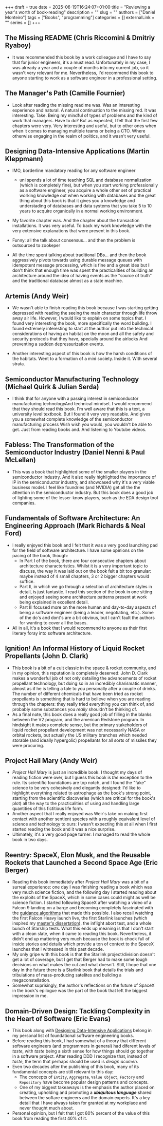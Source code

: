 +++ 
draft = true
date = 2025-06-19T16:24:07+01:00
title = "Reviewing a year's worth of book-reading"
description = ""
slug = ""
authors = ["Daniel Monteiro"]
tags = ["Books", "programming"]
categories = []
externalLink = ""
series = []
+++


## The Missing README (Chris Riccomini & Dmitriy Ryaboy)

- It was recommended this book by a work colleague and I have to say that for junior engineers, it's a must read. Unfortunately in my case, I was already a year and a couple of months into my current job, so it wasn't very relevant for me. Nevertheless, I'd recommend this book to anyone starting to work as a software engineer in a professional setting.

## The Manager's Path (Camille Fournier)

- Look after reading the missing read me was. Was an interesting experience and natural. A natural continuation to the missing red. It was interesting. Take. Being my mindful of types of problems and the kind of work that managers. Have to do? But as expected, I felt that the first few chapters were very. Very interesting and useful, but to other ones when when it comes to managing multiple teams or being a CTO. Where otherwise engaging in the realm of politics, and it wasn't very useful.

## Designing Data-Intensive Applications (Martin Kleppmann)

- IMO, borderline mandatory reading for any software engineer
  - uni spends a lot of time teaching SQL and database normalization (which is completely fine), but when you start working professionally as a software engineer, you acquire a whole other set of practical working knowledge out when working with databases and the great thing about this book is that it gives you a knowledge and understading of databases and data systems that you take 5 to 10 years to acquire organically in a normal working environment.

- My favorite chapter was. And the chapter about the transaction installations. It was very useful. To back my work knowledge with the very extensive explanations that were present in this book.

- Funny: all the talk about consensus... and then the problem is outsourced to zookeper

- All the time spent talking about traditional DBs... and then the book aggressively pivots towards using durable message queues with idempotent message processing, which is fine and a great idea but I don't think that enough time was spent the practicalities of building an architecture around the idea of having events as the "source of truth" and the traditional database almost as a state machine.

## Artemis (Andy Weir)

- We wasn't able to finish reading this book because I was starting getting depressed with reading the seeing the main character through life throw away air life. However, I would like to explain on some topics that. I found very interesting the book, more specifically the word building. I found extremely interesting to start at the author put into the technical considerations of having an habitat on the moon and all the safety and security protocols that they have, specially around the airlocks And preventing a sudden depressurization events.

- Another interesting aspect of this book is how the harsh conditions of the habitats. Went to a formation of a mini society. Inside it. With several strata.

## Semiconductor Manufacturing Technology (Michael Quirk & Julian Serda)

- I think that for anyone with a passing interest in semiconductor manufacturing technologyAnd technical mindset. I would recommend that they should read this book. I'm well aware that this is a text, a university level textbook. But I found it very very readable. And gives you a somewhat complete knowledge of the semiconductor manufacturing process Wish wish you would, you wouldn't be able to get. Just from reading books and. And listening to Youtube videos.

## Fabless: The Transformation of the Semiconductor Industry (Daniel Nenni & Paul McLellan)

- This was a book that highlighted some of the smaller players in the semiconductor industry. And it also really highlighted the importance of IP in the semiconductor industry, and showcased why it's a very viable business model. I feel like foundries (and NVIDIA) get all the the attention in the semiconductor industry. But this book does a good job of lighting some of the lesser-know players, such as the EDA design tool companies.

## Fundamentals of Software Architecture: An Engineering Approach (Mark Richards & Neal Ford)

- I really enjoyed this book and I felt that it was a very good launching pad for the field of software architecture. I have some opinions on the pacing of the book, though:
  - In Part I of the book, there are four consecutive chapters about architecture characteristics. Whilst it is a very important topic to discuss, the way it was laid out on the book felt a bit too granular: maybe instead of 4 small chapters, 3 or 2 bigger chapters would suffice.
  - Part II, in which we go through a selection of architecture styles in detail, is just fantastic. I read this section of the book in one sitting and enjoyed seeing some architecture patterns present at work being explained in excellent detail.
  - Part III focused more on the more human and day-to-day aspects of being a software engineer (being a leader, negotiating, etc.). Some of the do's and dont's are a bit obvious, but I can't fault the authors for wanting to cover all the bases.
- All in all, it's a book that I would recommend to anyone as their first literary foray into software architecture.

## Ignition! An Informal History of Liquid Rocket Propellants (John D. Clark)

- This book is a bit of a cult classic in the space & rocket community, and in my opinion, this reputation is completely deserved: John D. Clark makes a wonderful job of not only detailing the advancements of rocket propellant technology, but doing so in an incredibly charismatic manner, almost as if he is telling a tale to you personally after a couple of drinks. The number of different chemicals that have been tried as rocket propellants is something that is hard to believe when you are reading through the chapters: they really tried everything you can think of, and probably some substances you _really_ shouldn't be thinking of.
- As a final note, this book does a really good job of filling in the blanks between the V2 program, and the american Redstone program. In hindsight it makes complete sense, but the primary stakeholders of liquid rocket propellant development was not necessarily NASA or orbital rockets, but actually the US military branches which needed storable (and ideally hypergolic) propellants for all sorts of missiles they were procuring.

## Project Hail Mary (Andy Weir)

- _Project Hail Mary_ is just an incredible book. I thought my days of reading fiction were over, but I guess this book is _the_ exception to the rule. Its scientific foundations are top notch, and I found the "fake" science to be very cohesively and elegantly designed: I'd like to highlight everything related to astrophage as the book's strong point, starting from the scientific discoveries (which are critical for the book's plot) all the way to the practicalities of using and handling large quantities of this fictitious life form.
- Another aspect that I really enjoyed was Weir's take on making first contact with another sentient species with a roughly equivalent level of science and technology to ours: I wasn't expecting this at all when I first started reading the book and it was a nice surprise.
- Ultimately, it's a very good page turner: I managed to read the whole book in two days.

## Reentry: SpaceX, Elon Musk, and the Reusable Rockets that Launched a Second Space Age (Eric Berger)

- Reading this book immediately after _Project Hail Mary_ was a bit of a surreal experience: one day I was finishing reading a book which was very much science fiction, and the following day I started reading about the exploits of the SpaceX, which in some cases could might as well be science fiction. I started following SpaceX after watching a video of a Falcon 9 landing on a barge and becoming completely fascinated with the [guidance algorithms](https://www.researchgate.net/publication/258676350_G-FOLD_A_Real-Time_Implementable_Fuel_Optimal_Large_Divert_Guidance_Algorithm_for_Planetary_Pinpoint_Landing) that made this possible. I also recall watching the first Falcon Heavy launch live, the first Starlink launches (which inspired my [master's dissertation](https://repositorio-aberto.up.pt/bitstream/10216/155205/3/649984.pdf)), the inflight abort test, and a whole bunch of Starship tests. What this ends up meaning is that I don't start with a clean slate, when it came to reading this book. Nevertheless, it didn't end up mattering very much because the book is chock full of inside stories and details which provide a ton of context to the SpaceX launches that I witnessed in this past decade.
- My only gripe with this book is that the Starlink project/division doesn't get a lot of coverage, but I get that Berger had to make some tough decisions on what makes the cut and what doesn't. Still, I hope that one day in the future there is a Starlink book that details the trials and tribulations of mass-producing satelites and building a megaconstellation.
- Somewhat suprisingly, the author's reflections on the future of SpaceX in the book's epilogue was the part of the book that left the biggest impression in me.

## Domain-Driven Design: Tackling Complexity in the Heart of Software (Eric Evans)

- This book along with [Designing Data-Intensive Applications](#designing-data-intensive-applications-martin-kleppmann) belong in my personal list of foundational software engineering books.
- Before reading this book, I had somewhat of a theory that different software engineers (and programmers in general) had diferent levels of _taste_, with _taste_ being a sixth sense for how things should go together in a software project. After reading DDD I recognize that, instead of _taste_, the term that perhaps should be used is _design acumen_.
- Even two decades after the publishing of this book, many of its fundamental concepts are still relevant to this day:
  - The concepts of `Entity`, `Aggregate`, `Value Object`, `Factory` and `Repository` have become popular design patterns and concepts.
  - One of my biggest takeaways is the emphasis the author placed on creating, upholding and promoting a **_ubiquitous language_** shared between the softare engineers and the domain experts. It's a key detail that I have always taken for granted at my workplace and never thought much about.
- Personal opinion, but I felt that I got 80% percent of the value of this book from reading the first 40% of it.
